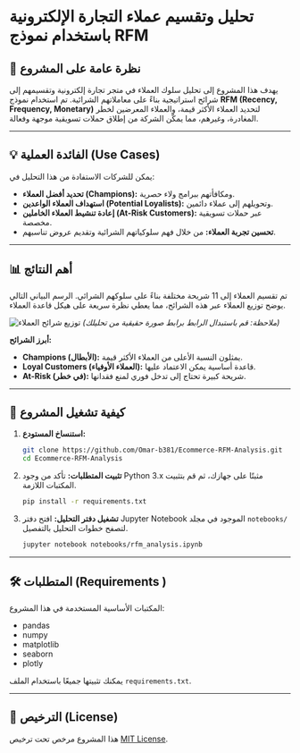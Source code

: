 # تحليل وتقسيم عملاء التجارة الإلكترونية باستخدام نموذج RFM

## 🎯 نظرة عامة على المشروع

يهدف هذا المشروع إلى تحليل سلوك العملاء في متجر تجارة إلكترونية وتقسيمهم إلى شرائح استراتيجية بناءً على معاملاتهم الشرائية. تم استخدام نموذج **RFM (Recency, Frequency, Monetary)** لتحديد العملاء الأكثر قيمة، والعملاء المعرضين لخطر المغادرة، وغيرهم، مما يمكّن الشركة من إطلاق حملات تسويقية موجهة وفعالة.

---

## 💡 الفائدة العملية (Use Cases)

يمكن للشركات الاستفادة من هذا التحليل في:
- **تحديد أفضل العملاء (Champions):** ومكافأتهم ببرامج ولاء حصرية.
- **استهداف العملاء الواعدين (Potential Loyalists):** وتحويلهم إلى عملاء دائمين.
- **إعادة تنشيط العملاء الخاملين (At-Risk Customers):** عبر حملات تسويقية مخصصة.
- **تحسين تجربة العملاء:** من خلال فهم سلوكياتهم الشرائية وتقديم عروض تناسبهم.

---

## 📊 أهم النتائج

تم تقسيم العملاء إلى 11 شريحة مختلفة بناءً على سلوكهم الشرائي. الرسم البياني التالي يوضح توزيع العملاء عبر هذه الشرائح، مما يعطي نظرة سريعة على هيكل قاعدة العملاء.

![توزيع شرائح العملاء](https://i.imgur.com/your-image-link.png ) 
*(ملاحظة: قم باستبدال الرابط برابط صورة حقيقية من تحليلك)*

**أبرز الشرائح:**
- **Champions (الأبطال):** يمثلون النسبة الأعلى من العملاء الأكثر قيمة.
- **Loyal Customers (العملاء الأوفياء):** قاعدة أساسية يمكن الاعتماد عليها.
- **At-Risk (في خطر):** شريحة كبيرة تحتاج إلى تدخل فوري لمنع فقدانها.

---

## 🚀 كيفية تشغيل المشروع

1.  **استنساخ المستودع:**
    ```bash
    git clone https://github.com/Omar-b381/Ecommerce-RFM-Analysis.git
    cd Ecommerce-RFM-Analysis
    ```

2.  **تثبيت المتطلبات:**
    تأكد من وجود Python 3.x مثبتًا على جهازك، ثم قم بتثبيت المكتبات اللازمة.
    ```bash
    pip install -r requirements.txt
    ```

3.  **تشغيل دفتر التحليل:**
    افتح دفتر Jupyter Notebook الموجود في مجلد `notebooks/` لتصفح خطوات التحليل بالتفصيل.
    ```bash
    jupyter notebook notebooks/rfm_analysis.ipynb
    ```

---

## 🛠️ المتطلبات (Requirements )

المكتبات الأساسية المستخدمة في هذا المشروع:
- pandas
- numpy
- matplotlib
- seaborn
- plotly

يمكنك تثبيتها جميعًا باستخدام الملف `requirements.txt`.

---

## 📜 الترخيص (License)

هذا المشروع مرخص تحت ترخيص [MIT License](LICENSE).
